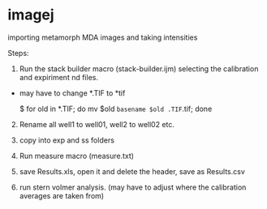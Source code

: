 # imagej
importing metamorph MDA images and taking intensities

Steps:

1. Run the stack builder macro (stack-builder.ijm) selecting the calibration and expiriment nd files.
* may have to change *.TIF to *tif 
    
     $ for old in *.TIF; do mv $old `basename $old .TIF`.tif; done


2. Rename all well1 to well01, well2 to well02 etc.

3. copy into exp and ss folders

4. Run measure macro (measure.txt)

5. save Results.xls, open it and delete the header, save as Results.csv

6. run stern volmer analysis. (may have to adjust where the calibration averages are taken from)

